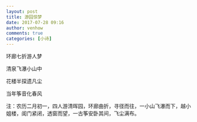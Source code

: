```yaml
---
layout: post
title: 游园惊梦
date: 2017-07-28 09:16
author: venhow
comments: true
categories: [小诗]
---
```

环廊七折游人梦

清泉飞瀑小山中

花楼半探遗凡尘

当年筝音化春风

注：农历二月初一，四人游清晖园，环廊曲折，寻径而往，一小山飞瀑而下，越小姐楼，闺门紧闭，透窗而望，一古筝安卧其间，飞尘满布。
